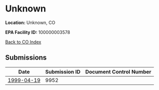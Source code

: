# Unknown

**Location:** Unknown, CO

**EPA Facility ID:** 100000003578

[Back to CO Index](../../index.md)

## Submissions

| Date | Submission ID | Document Control Number |
|------|--------------|-------------------------|
| [1999-04-19](submissions/9952.md) | 9952 |  |
